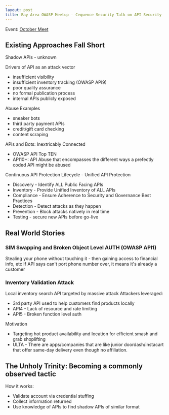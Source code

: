 ```yaml
---
layout: post
title: Bay Area OWASP Meetup - Cequence Security Talk on API Security
---
```

Event: [October Meet](https://www.meetup.com/bay-area-owasp/events/288939146/)

## Existing Approaches Fall Short
Shadow APIs - unknown

Drivers of API as an attack vector
* insufficient visibility
* insufficient inventory tracking (OWASP API9)
* poor quality assurance
* no formal publication process
* internal APIs publicly exposed

Abuse Examples
* sneaker bots
* third party payment APIs
* credit/gift card checking
* content scraping

APIs and Bots: Inextricably Connected
* OWASP API Top TEN
* API10+: API Abuse that encompasses the different ways a prefectly coded API might be abused

Continuous API Protection Lifecycle - Unified API Protection
* Discovery - Identify ALL Public Facing APIs
* Inventory - Provide Unified Inventory of ALL APIs
* Compliance - Ensure Adherence to Security and Governance Best Practices
* Detection - Detect attacks as they happen
* Prevention - Block attacks natively in real time
* Testing - secure new APIs before go-live

## Real World Stories

### SIM Swapping and Broken Object Level AUTH (OWASP API1)
Stealing your phone without touching it - then gaining access to financial info, etc
If API says can't port phone number over, it means it's already a customer

### Inventory Validation Attack
Local inventory search API targeted by massive attack
Attackers leveraged:
* 3rd party API used to help customers find products locally
* API4 - Lack of resource and rate limiting
* API5 - Broken function level auth

Motivation
* Targeting hot product availability and location for efficient smash and grab shoplifting
* ULTA - There are apps/companies that are like junior doordash/instacart that offer same-day delivery even though no affiliation.

## The Unholy Trinity: Becoming a commonly observed tactic
How it works:
* Validate account via credential stuffing
* Collect information returned
* Use knowledge of APIs to find shadow APIs of similar format